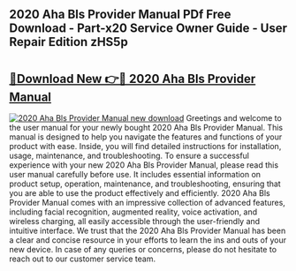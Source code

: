 ## 2020 Aha Bls Provider Manual PDf Free Download - Part-x20 Service Owner Guide - User Repair Edition zHS5p

# <h2><a href="http://bc39051.oget.top/?id=2020+Aha+Bls+Provider+Manual">🔗Download New 👉🔴 2020 Aha Bls Provider Manual</a></h2>

[![2020 Aha Bls Provider Manual new download](https://i.imgur.com/5g1atiW.png)](http://bc39051.oget.top/?id=2020+Aha+Bls+Provider+Manual)
Greetings and welcome to the user manual for your newly bought 2020 Aha Bls Provider Manual. This manual is designed to help you navigate the features and functions of your product with ease. Inside, you will find detailed instructions for installation, usage, maintenance, and troubleshooting. To ensure a successful experience with your new 2020 Aha Bls Provider Manual, please read this user manual carefully before use. It includes essential information on product setup, operation, maintenance, and troubleshooting, ensuring that you are able to use the product effectively and efficiently. 2020 Aha Bls Provider Manual comes with an impressive collection of advanced features, including facial recognition, augmented reality, voice activation, and wireless charging, all easily accessible through the user-friendly and intuitive interface. We trust that the 2020 Aha Bls Provider Manual has been a clear and concise resource in your efforts to learn the ins and outs of your new device. In case of any queries or concerns, please do not hesitate to reach out to our customer service team.
